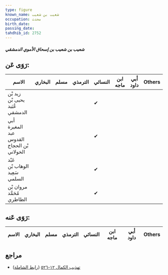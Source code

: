 ```yaml
---
type: figure
known_name: شعيب بن شعيب
occupation: محدث
birth_date:
passing_date:
tahdhib_id: 2752
---
```

##### شعيب بن شعيب بن إسحاق الأموي الدمشقي

## رَوَى عَن:
| الاسم                                      | البخاري | مسلم | الترمذي | النسائي | ابن ماجه | أبي داود | Others |
| ------------------------------------------ | ------- | ---- | ------- | ------- | -------- | -------- | ------ |
| زيد بْن يحيى بْن عُبَيد الدمشقي            |         |      |         | ✔       |          |          |        |
| أبي المغيرة عبد القدوس بْن الحجاج الخولاني |         |      |         | ✔       |          |          |        |
| عَبْد الوهاب بْن سَعِيد السلمي             |         |      |         | ✔       |          |          |        |
| مروان بْن مُحَمَّد الطاطري                 |         |      |         | ✔       |          |          |        |
## رَوَى عَنه:
| الاسم | البخاري | مسلم | الترمذي | النسائي | ابن ماجه | أبي داود | Others |
| ----- | ------- | ---- | ------- | ------- | -------- | -------- | ------ |
## مراجع
- [تهذيب الكمال ١٢-٥٢٦](obsidian://open?vault=Tahdhib-al-Kamal&file=Figures/٢٧٥٢-شعيب%20بن%20شعيب%20بن%20إسحاق%20الأموي%20الدمشقي) ([رابط الشاملة](https://shamela.ws/book/3722/6299))